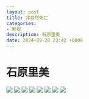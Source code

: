 ```yaml
---
layout: post
title: 非自然死亡
categories:
- 影视
description: 石原里美
date: 2024-09-28 23:42 +0800
---
```

# 石原里美
![](https://qipaifeiying.oss-cn-beijing.aliyuncs.com/%E5%9B%BE%E7%89%87/202409282340968.png)
![](https://qipaifeiying.oss-cn-beijing.aliyuncs.com/%E5%9B%BE%E7%89%87/202409282341274.png)
![](https://qipaifeiying.oss-cn-beijing.aliyuncs.com/%E5%9B%BE%E7%89%87/202409282341826.png)
![](https://qipaifeiying.oss-cn-beijing.aliyuncs.com/%E5%9B%BE%E7%89%87/202409291333077.png)
![](https://qipaifeiying.oss-cn-beijing.aliyuncs.com/%E5%9B%BE%E7%89%87/202409291333919.png)
![](https://qipaifeiying.oss-cn-beijing.aliyuncs.com/%E5%9B%BE%E7%89%87/202409282341383.png)
![](https://qipaifeiying.oss-cn-beijing.aliyuncs.com/%E5%9B%BE%E7%89%87/202409282341227.png)
![](https://qipaifeiying.oss-cn-beijing.aliyuncs.com/%E5%9B%BE%E7%89%87/202409282341144.png)
